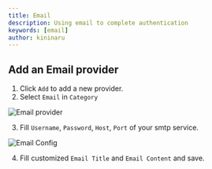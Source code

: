 ```yaml
---
title: Email
description: Using email to complete authentication
keywords: [email]
author: kininaru
---
```


## Add an Email provider

1. Click `Add` to add a new provider.
2. Select `Email` in `Category`

![Email provider](/img/providers/emailprovider.png)

3. Fill `Username`, `Password`, `Host`, `Port` of your smtp service.

![Email Config](/img/providers/emailconfig.png)

4. Fill customized `Email Title` and `Email Content` and save.